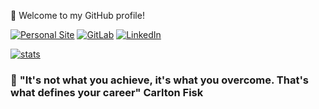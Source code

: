 👋 Welcome to my GitHub profile!

[![Personal Site](https://img.shields.io/badge/Personal%20Site-grey?logo=github&style=flat-square&link=http://mpielvitori.github.io)](http://mpielvitori.github.io)
[![GitLab](https://img.shields.io/badge/GitLab-grey?logo=gitlab&style=flat-square&link=https://gitlab.com/mpielvitori)](https://gitlab.com/mpielvitori)
[![LinkedIn](https://img.shields.io/badge/LinkedIn-0077B5?logo=linkedin&logoColor=white&style=flat-square&link=https://www.linkedin.com/in/mpielvitori)](https://www.linkedin.com/in/mpielvitori)

[![stats](https://github-readme-stats.vercel.app/api?username=mpielvitori&theme=gruvbox&show_icons=true&hide_border=true)](https://github.com/mpielvitori)

### 💬 __"It's not what you achieve, it's what you overcome. That's what defines your career" Carlton Fisk__
<!--
**mpielvitori/mpielvitori** is a ✨ _special_ ✨ repository because its `README.md` (this file) appears on your GitHub profile.

Here are some ideas to get you started:

- 🔭 I’m currently working on ...
- 🌱 I’m currently learning ...
- 👯 I’m looking to collaborate on ...
- 🤔 I’m looking for help with ...
- 💬 Ask me about ...
- 📫 How to reach me: ...
- 😄 Pronouns: ...
- ⚡ Fun fact: ...
-->
